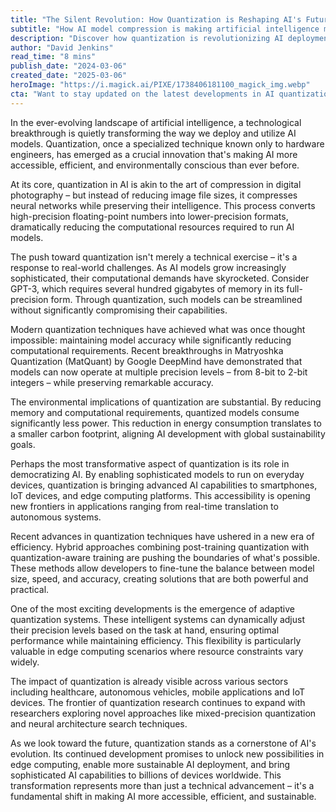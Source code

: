```yaml
---
title: "The Silent Revolution: How Quantization is Reshaping AI's Future"
subtitle: "How AI model compression is making artificial intelligence more accessible and efficient"
description: "Discover how quantization is revolutionizing AI deployment by making models more efficient and accessible while maintaining performance. This technical breakthrough is transforming everything from mobile apps to autonomous vehicles, paving the way for a more sustainable and democratized AI future."
author: "David Jenkins"
read_time: "8 mins"
publish_date: "2024-03-06"
created_date: "2025-03-06"
heroImage: "https://i.magick.ai/PIXE/1738406181100_magick_img.webp"
cta: "Want to stay updated on the latest developments in AI quantization and other groundbreaking tech innovations? Follow us on LinkedIn for daily insights and join a community of forward-thinking professionals shaping the future of technology."
---
```


In the ever-evolving landscape of artificial intelligence, a technological breakthrough is quietly transforming the way we deploy and utilize AI models. Quantization, once a specialized technique known only to hardware engineers, has emerged as a crucial innovation that's making AI more accessible, efficient, and environmentally conscious than ever before.

At its core, quantization in AI is akin to the art of compression in digital photography – but instead of reducing image file sizes, it compresses neural networks while preserving their intelligence. This process converts high-precision floating-point numbers into lower-precision formats, dramatically reducing the computational resources required to run AI models.

The push toward quantization isn't merely a technical exercise – it's a response to real-world challenges. As AI models grow increasingly sophisticated, their computational demands have skyrocketed. Consider GPT-3, which requires several hundred gigabytes of memory in its full-precision form. Through quantization, such models can be streamlined without significantly compromising their capabilities.

Modern quantization techniques have achieved what was once thought impossible: maintaining model accuracy while significantly reducing computational requirements. Recent breakthroughs in Matryoshka Quantization (MatQuant) by Google DeepMind have demonstrated that models can now operate at multiple precision levels – from 8-bit to 2-bit integers – while preserving remarkable accuracy.

The environmental implications of quantization are substantial. By reducing memory and computational requirements, quantized models consume significantly less power. This reduction in energy consumption translates to a smaller carbon footprint, aligning AI development with global sustainability goals.

Perhaps the most transformative aspect of quantization is its role in democratizing AI. By enabling sophisticated models to run on everyday devices, quantization is bringing advanced AI capabilities to smartphones, IoT devices, and edge computing platforms. This accessibility is opening new frontiers in applications ranging from real-time translation to autonomous systems.

Recent advances in quantization techniques have ushered in a new era of efficiency. Hybrid approaches combining post-training quantization with quantization-aware training are pushing the boundaries of what's possible. These methods allow developers to fine-tune the balance between model size, speed, and accuracy, creating solutions that are both powerful and practical.

One of the most exciting developments is the emergence of adaptive quantization systems. These intelligent systems can dynamically adjust their precision levels based on the task at hand, ensuring optimal performance while maintaining efficiency. This flexibility is particularly valuable in edge computing scenarios where resource constraints vary widely.

The impact of quantization is already visible across various sectors including healthcare, autonomous vehicles, mobile applications and IoT devices. The frontier of quantization research continues to expand with researchers exploring novel approaches like mixed-precision quantization and neural architecture search techniques.

As we look toward the future, quantization stands as a cornerstone of AI's evolution. Its continued development promises to unlock new possibilities in edge computing, enable more sustainable AI deployment, and bring sophisticated AI capabilities to billions of devices worldwide. This transformation represents more than just a technical advancement – it's a fundamental shift in making AI more accessible, efficient, and sustainable.